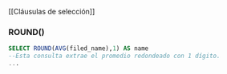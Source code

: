 [[Cláusulas de selección]]

### ROUND() 
```sql
SELECT ROUND(AVG(filed_name),1) AS name 
--Esta consulta extrae el promedio redondeado con 1 dígito.
...
```


